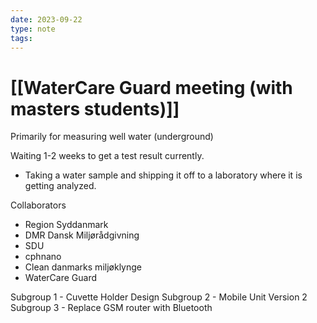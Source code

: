 ```yaml
---
date: 2023-09-22
type: note
tags:
---
```


# [[WaterCare Guard meeting (with masters students)]]

Primarily for measuring well water (underground)

Waiting 1-2 weeks to get a test result currently.
- Taking a water sample and shipping it off to a laboratory where it is getting analyzed.

Collaborators
- Region Syddanmark
- DMR Dansk Miljørådgivning
- SDU
- cphnano
- Clean danmarks miljøklynge
- WaterCare Guard

Subgroup 1 - Cuvette Holder Design
Subgroup 2 - Mobile Unit Version 2
Subgroup 3 - Replace GSM router with Bluetooth

